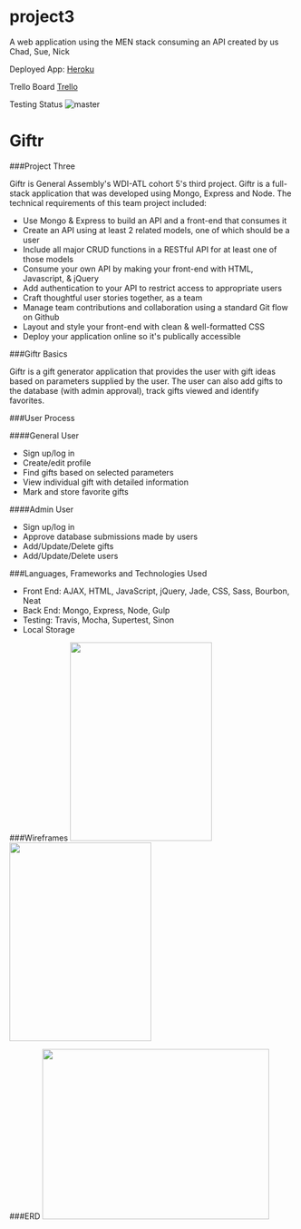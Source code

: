 # project3
A web application using the MEN stack consuming an API created by us
Chad,
Sue,
Nick

Deployed App:
[Heroku](https://evening-gorge-84916.herokuapp.com/)

Trello Board
[Trello](https://trello.com/b/reOpIKzG/project-3)

Testing Status
![master](https://travis-ci.org/tiptoptrio/project3.svg?branch=master)



# Giftr

###Project Three

Giftr is General Assembly's WDI-ATL cohort 5's third project. Giftr is a full-stack application that was developed using Mongo, Express and Node.  The technical requirements of this team project included:

* Use Mongo & Express to build an API and a front-end that consumes it
* Create an API using at least 2 related models, one of which should be a user
* Include all major CRUD functions in a RESTful API for at least one of those models
* Consume your own API by making your front-end with HTML, Javascript, & jQuery
* Add authentication to your API to restrict access to appropriate users
* Craft thoughtful user stories together, as a team
* Manage team contributions and collaboration using a standard Git flow on Github
* Layout and style your front-end with clean & well-formatted CSS
* Deploy your application online so it's publically accessible

###Giftr Basics

Giftr is a gift generator application that provides the user with gift ideas based on parameters supplied by the user. The user can also add gifts to the database (with admin approval), track gifts viewed and identify favorites.


###User Process

####General User
* Sign up/log in
* Create/edit profile
* Find gifts based on selected parameters
* View individual gift with detailed information
* Mark and store favorite gifts

####Admin User
* Sign up/log in
* Approve database submissions made by users
* Add/Update/Delete gifts
* Add/Update/Delete users

###Languages, Frameworks and Technologies Used
* Front End: AJAX, HTML, JavaScript, jQuery, Jade, CSS, Sass, Bourbon, Neat
* Back End: Mongo, Express, Node, Gulp
* Testing: Travis, Mocha, Supertest, Sinon
* Local Storage

###Wireframes
<img src="https://github.com/tiptoptrio/project3/blob/master/assetsREADME/IMG_0466.JPG" width="250px" height="350px">
<img src="https://github.com/tiptoptrio/project3/blob/master/assetsREADME/IMG_0465.JPG" width="250px" height="350px">



###ERD
<img src="https://github.com/tiptoptrio/project3/blob/master/assetsREADME/Screen%20Shot%202016-02-12%20at%209.36.12%20AM.png" width="400px" height="300px">
